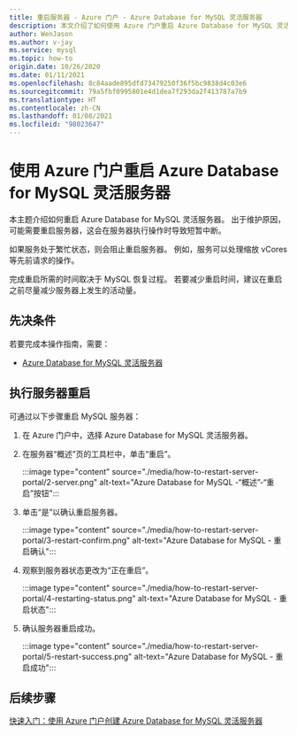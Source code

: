 ```yaml
---
title: 重启服务器 - Azure 门户 - Azure Database for MySQL 灵活服务器
description: 本文介绍了如何使用 Azure 门户重启 Azure Database for MySQL 灵活服务器。
author: WenJason
ms.author: v-jay
ms.service: mysql
ms.topic: how-to
origin.date: 10/26/2020
ms.date: 01/11/2021
ms.openlocfilehash: 8c84aade895dfd73479250f36f5bc9838d4c03e6
ms.sourcegitcommit: 79a5fbf0995801e4d1dea7f293da2f413787a7b9
ms.translationtype: HT
ms.contentlocale: zh-CN
ms.lasthandoff: 01/08/2021
ms.locfileid: "98023647"
---
```

# <a name="restart-azure-database-for-mysql-flexible-server-using-azure-portal"></a>使用 Azure 门户重启 Azure Database for MySQL 灵活服务器
本主题介绍如何重启 Azure Database for MySQL 灵活服务器。 出于维护原因，可能需要重启服务器，这会在服务器执行操作时导致短暂中断。

如果服务处于繁忙状态，则会阻止重启服务器。 例如，服务可以处理缩放 vCores 等先前请求的操作。

完成重启所需的时间取决于 MySQL 恢复过程。 若要减少重启时间，建议在重启之前尽量减少服务器上发生的活动量。

## <a name="prerequisites"></a>先决条件
若要完成本操作指南，需要：
- [Azure Database for MySQL 灵活服务器](quickstart-create-server-portal.md)

## <a name="perform-server-restart"></a>执行服务器重启

可通过以下步骤重启 MySQL 服务器：

1. 在 Azure 门户中，选择 Azure Database for MySQL 灵活服务器。

2. 在服务器“概述”页的工具栏中，单击“重启”。

   :::image type="content" source="./media/how-to-restart-server-portal/2-server.png" alt-text="Azure Database for MySQL -“概述”-“重启”按钮":::

3. 单击“是”以确认重启服务器。

   :::image type="content" source="./media/how-to-restart-server-portal/3-restart-confirm.png" alt-text="Azure Database for MySQL - 重启确认":::

4. 观察到服务器状态更改为“正在重启”。

   :::image type="content" source="./media/how-to-restart-server-portal/4-restarting-status.png" alt-text="Azure Database for MySQL - 重启状态":::

5. 确认服务器重启成功。

   :::image type="content" source="./media/how-to-restart-server-portal/5-restart-success.png" alt-text="Azure Database for MySQL - 重启成功":::

## <a name="next-steps"></a>后续步骤

[快速入门：使用 Azure 门户创建 Azure Database for MySQL 灵活服务器](quickstart-create-server-portal.md)
